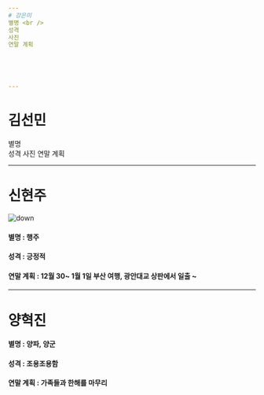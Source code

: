 ```yaml
---
# 강은미
별명 <br />
성격
사진
연말 계획





---
```

# 김선민
별명 <br />
성격
사진
연말 계획



---
# 신현주
![down](https://user-images.githubusercontent.com/46036615/50432574-f7ed5480-0915-11e9-8409-433d713b1e2d.jpg)<br />
#### 별명 : 행주 <br /> 
#### 성격 : 긍정적<br />
#### 연말 계획 : 12월 30~ 1월 1일 부산 여행, 광안대교 상판에서 일출 ~<br />


---
# 양혁진


#### 별명 : 양파, 양군 <br />
#### 성격 : 조용조용함 <br />
#### 연말 계획 : 가족들과 한해를 마무리

